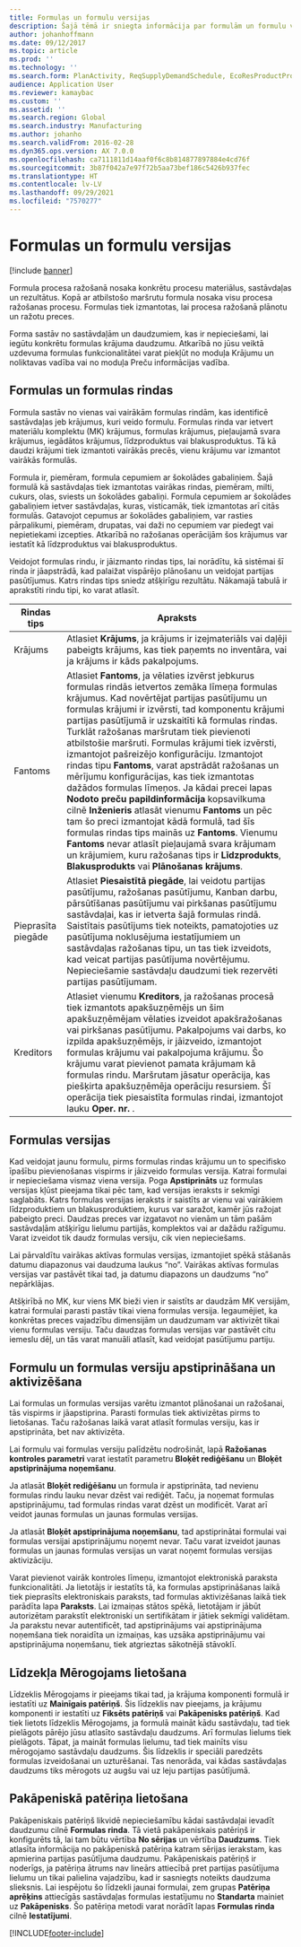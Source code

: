 ```yaml
---
title: Formulas un formulu versijas
description: Šajā tēmā ir sniegta informācija par formulām un formulu versijām. Formula procesa ražošanā nosaka konkrētu procesu materiālus, sastāvdaļas un rezultātus. Formulas tiek izmantotas, lai procesa ražošanā plānotu un ražotu preces.
author: johanhoffmann
ms.date: 09/12/2017
ms.topic: article
ms.prod: ''
ms.technology: ''
ms.search.form: PlanActivity, ReqSupplyDemandSchedule, EcoResProductProdTypeFormulaNoActiveFormulaFormPart
audience: Application User
ms.reviewer: kamaybac
ms.custom: ''
ms.assetid: ''
ms.search.region: Global
ms.search.industry: Manufacturing
ms.author: johanho
ms.search.validFrom: 2016-02-28
ms.dyn365.ops.version: AX 7.0.0
ms.openlocfilehash: ca7111811d14aaf0f6c8b814877897884e4cd76f
ms.sourcegitcommit: 3b87f042a7e97f72b5aa73bef186c5426b937fec
ms.translationtype: HT
ms.contentlocale: lv-LV
ms.lasthandoff: 09/29/2021
ms.locfileid: "7570277"
---
```

# <a name="formulas-and-formula-versions"></a>Formulas un formulu versijas

[!include [banner](../includes/banner.md)]

Formula procesa ražošanā nosaka konkrētu procesu materiālus, sastāvdaļas un rezultātus. Kopā ar atbilstošo maršrutu formula nosaka visu procesa ražošanas procesu. Formulas tiek izmantotas, lai procesa ražošanā plānotu un ražotu preces.

Forma sastāv no sastāvdaļām un daudzumiem, kas ir nepieciešami, lai iegūtu konkrētu formulas krājuma daudzumu. Atkarībā no jūsu veiktā uzdevuma formulas funkcionalitātei varat piekļūt no moduļa Krājumu un noliktavas vadība vai no moduļa Preču informācijas vadība.

## <a name="formulas-and-formula-lines"></a>Formulas un formulas rindas
Formula sastāv no vienas vai vairākām formulas rindām, kas identificē sastāvdaļas jeb krājumus, kuri veido formulu. Formulas rinda var ietvert materiālu komplektu (MK) krājumus, formulas krājumus, pieļaujamā svara krājumus, iegādātos krājumus, līdzproduktus vai blakusproduktus. Tā kā daudzi krājumi tiek izmantoti vairākās precēs, vienu krājumu var izmantot vairākās formulās.

Formula ir, piemēram, formula cepumiem ar šokolādes gabaliņiem. Šajā formulā kā sastāvdaļas tiek izmantotas vairākas rindas, piemēram, milti, cukurs, olas, sviests un šokolādes gabaliņi. Formula cepumiem ar šokolādes gabaliņiem ietver sastāvdaļas, kuras, visticamāk, tiek izmantotas arī citās formulās. Gatavojot cepumus ar šokolādes gabaliņiem, var rasties pārpalikumi, piemēram, drupatas, vai daži no cepumiem var piedegt vai nepietiekami izcepties. Atkarībā no ražošanas operācijām šos krājumus var iestatīt kā līdzproduktus vai blakusproduktus.

Veidojot formulas rindu, ir jāizmanto rindas tips, lai norādītu, kā sistēmai šī rinda ir jāapstrādā, kad palaižat vispārējo plānošanu un veidojat partijas pasūtījumus. Katrs rindas tips sniedz atšķirīgu rezultātu. Nākamajā tabulā ir aprakstīti rindu tipi, ko varat atlasīt. 

| Rindas tips     | Apraksts  |
|---------------|--------------|
| Krājums          | Atlasiet **Krājums**, ja krājums ir izejmateriāls vai daļēji pabeigts krājums, kas tiek paņemts no inventāra, vai ja krājums ir kāds pakalpojums. |
| Fantoms       | Atlasiet **Fantoms**, ja vēlaties izvērst jebkurus formulas rindās ietvertos zemāka līmeņa formulas krājumus. Kad novērtējat partijas pasūtījumu un formulas krājumi ir izvērsti, tad komponentu krājumi partijas pasūtījumā ir uzskaitīti kā formulas rindas. Turklāt ražošanas maršrutam tiek pievienoti atbilstošie maršruti. Formulas krājumi tiek izvērsti, izmantojot pašreizējo konfigurāciju. Izmantojot rindas tipu **Fantoms**, varat apstrādāt ražošanas un mērījumu konfigurācijas, kas tiek izmantotas dažādos formulas līmeņos. Ja kādai precei lapas **Nodoto preču papildinformācija** kopsavilkuma cilnē **Inženieris** atlasāt vienumu **Fantoms** un pēc tam šo preci izmantojat kādā formulā, tad šīs formulas rindas tips mainās uz **Fantoms**. Vienumu **Fantoms** nevar atlasīt pieļaujamā svara krājumam un krājumiem, kuru ražošanas tips ir **Līdzprodukts**, **Blakusprodukts** vai **Plānošanas krājums**. |
| Pieprasīta piegāde | Atlasiet **Piesaistītā piegāde**, lai veidotu partijas pasūtījumu, ražošanas pasūtījumu, Kanban darbu, pārsūtīšanas pasūtījumu vai pirkšanas pasūtījumu sastāvdaļai, kas ir ietverta šajā formulas rindā. Saistītais pasūtījums tiek noteikts, pamatojoties uz pasūtījuma noklusējuma iestatījumiem un sastāvdaļas ražošanas tipu, un tas tiek izveidots, kad veicat partijas pasūtījuma novērtējumu. Nepieciešamie sastāvdaļu daudzumi tiek rezervēti partijas pasūtījumam. |
| Kreditors        | Atlasiet vienumu **Kreditors**, ja ražošanas procesā tiek izmantots apakšuzņēmējs un šim apakšuzņēmējam vēlaties izveidot apakšražošanas vai pirkšanas pasūtījumu. Pakalpojums vai darbs, ko izpilda apakšuzņēmējs, ir jāizveido, izmantojot formulas krājumu vai pakalpojuma krājumu. Šo krājumu varat pievienot pamata krājumam kā formulas rindu. Maršrutam jāsatur operācija, kas piešķirta apakšuzņēmēja operāciju resursiem. Šī operācija tiek piesaistīta formulas rindai, izmantojot lauku **Oper. nr.** . |

## <a name="formula-versions"></a>Formulas versijas
Kad veidojat jaunu formulu, pirms formulas rindas krājumu un to specifisko īpašību pievienošanas vispirms ir jāizveido formulas versija. Katrai formulai ir nepieciešama vismaz viena versija. Poga **Apstiprināts** uz formulas versijas kļūst pieejama tikai pēc tam, kad versijas ieraksts ir sekmīgi saglabāts. Katrs formulas versijas ieraksts ir saistīts ar vienu vai vairākiem līdzproduktiem un blakusproduktiem, kurus var saražot, kamēr jūs ražojat pabeigto preci. Daudzas preces var izgatavot no vienām un tām pašām sastāvdaļām atšķirīgu lielumu partijās, komplektos vai ar dažādu ražīgumu. Varat izveidot tik daudz formulas versiju, cik vien nepieciešams.

Lai pārvaldītu vairākas aktīvas formulas versijas, izmantojiet spēkā stāšanās datumu diapazonus vai daudzuma laukus “no”. Vairākas aktīvas formulas versijas var pastāvēt tikai tad, ja datumu diapazons un daudzums “no” nepārklājas.

Atšķirībā no MK, kur viens MK bieži vien ir saistīts ar daudzām MK versijām, katrai formulai parasti pastāv tikai viena formulas versija. Iegaumējiet, ka konkrētas preces vajadzību dimensijām un daudzumam var aktivizēt tikai vienu formulas versiju. Taču daudzas formulas versijas var pastāvēt citu iemeslu dēļ, un tās varat manuāli atlasīt, kad veidojat pasūtījumu partiju.

## <a name="approve-and-activate-formulas-and-formula-versions"></a>Formulu un formulas versiju apstiprināšana un aktivizēšana
Lai formulas un formulas versijas varētu izmantot plānošanai un ražošanai, tās vispirms ir jāapstiprina. Parasti formulas tiek aktivizētas pirms to lietošanas. Taču ražošanas laikā varat atlasīt formulas versiju, kas ir apstiprināta, bet nav aktivizēta.

Lai formulu vai formulas versiju palīdzētu nodrošināt, lapā **Ražošanas kontroles parametri** varat iestatīt parametru **Bloķēt rediģēšanu** un **Bloķēt apstiprinājuma noņemšanu**.

Ja atlasāt **Bloķēt rediģēšanu** un formula ir apstiprināta, tad nevienu formulas rindu lauku nevar dzēst vai rediģēt. Taču, ja noņemat formulas apstiprinājumu, tad formulas rindas varat dzēst un modificēt. Varat arī veidot jaunas formulas un jaunas formulas versijas.

Ja atlasāt **Bloķēt apstiprinājuma noņemšanu**, tad apstiprinātai formulai vai formulas versijai apstiprinājumu noņemt nevar. Taču varat izveidot jaunas formulas un jaunas formulas versijas un varat noņemt formulas versijas aktivizāciju.

Varat pievienot vairāk kontroles līmeņu, izmantojot elektroniskā paraksta funkcionalitāti. Ja lietotājs ir iestatīts tā, ka formulas apstiprināšanas laikā tiek pieprasīts elektroniskais paraksts, tad formulas aktivizēšanas laikā tiek parādīta lapa **Paraksts**. Lai izmaiņas stātos spēkā, lietotājam ir jābūt autorizētam parakstīt elektroniski un sertifikātam ir jātiek sekmīgi validētam. Ja parakstu nevar autentificēt, tad apstiprinājums vai apstiprinājuma noņemšana tiek noraidīta un izmaiņas, kas uzsāka apstiprinājumu vai apstiprinājuma noņemšanu, tiek atgrieztas sākotnējā stāvoklī.

## <a name="use-the-scalable-feature"></a>Līdzekļa Mērogojams lietošana
Līdzeklis Mērogojams ir pieejams tikai tad, ja krājuma komponenti formulā ir iestatīti uz **Mainīgais patēriņš**. Šis līdzeklis nav pieejams, ja krājumu komponenti ir iestatīti uz **Fiksēts patēriņš** vai **Pakāpenisks patēriņš**. Kad tiek lietots līdzeklis Mērogojams, ja formulā maināt kādu sastāvdaļu, tad tiek pielāgots pārējo jūsu atlasīto sastāvdaļu daudzums. Arī formulas lielums tiek pielāgots. Tāpat, ja maināt formulas lielumu, tad tiek mainīts visu mērogojamo sastāvdaļu daudzums. Šis līdzeklis ir speciāli paredzēts formulas izveidošanai un uzturēšanai. Tas nenorāda, vai kādas sastāvdaļas daudzums tiks mērogots uz augšu vai uz leju partijas pasūtījumā.

## <a name="use-step-consumption"></a>Pakāpeniskā patēriņa lietošana
Pakāpeniskais patēriņš likvidē nepieciešamību kādai sastāvdaļai ievadīt daudzumu cilnē **Formulas rinda**. Tā vietā pakāpeniskais patēriņš ir konfigurēts tā, lai tam būtu vērtība **No sērijas** un vērtība **Daudzums**. Tiek atlasīta informācija no pakāpeniskā patēriņa katram sērijas ierakstam, kas apmierina partijas pasūtījuma daudzumu. Pakāpeniskais patēriņš ir noderīgs, ja patēriņa ātrums nav lineārs attiecībā pret partijas pasūtījuma lielumu un tikai palielina vajadzību, kad ir sasniegts noteikts daudzuma slieksnis. Lai iespējotu šo līdzekli jaunai formulai, zem grupas **Patēriņa aprēķins** attiecīgās sastāvdaļas formulas iestatījumu no **Standarta** mainiet uz **Pakāpenisks**. Šo patēriņa metodi varat norādīt lapas **Formulas rinda** cilnē **Iestatījumi**.


[!INCLUDE[footer-include](../../includes/footer-banner.md)]